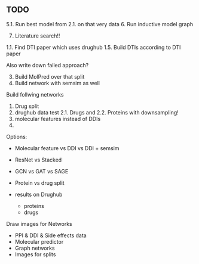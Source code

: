 ## TODO

5.1. Run best model from 2.1. on that very data
6. Run inductive model graph


7. Literature search!! 


1.1. Find DTI paper which uses drughub
1.5. Build DTIs according to DTI paper 

Also write down failed approach?

3. Build MolPred over that split
4. Build network with semsim as well

Build follwing networks
1. Drug split
2. drughub data test
2.1. Drugs and 
2.2. Proteins with downsampling!
3. molecular features instead of DDIs
4.  

Options:
- Molecular feature vs DDI vs DDI + semsim
- ResNet vs Stacked
- GCN vs GAT vs SAGE
- Protein vs drug split

- results on Drughub
  - proteins
  - drugs

Draw images for Networks
- PPI & DDI & Side effects data
- Molecular predictor
- Graph networks
- Images for splits
